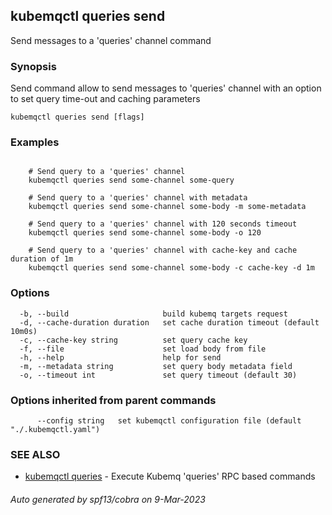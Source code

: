 ## kubemqctl queries send

Send messages to a 'queries' channel command

### Synopsis

Send command allow to send messages to 'queries' channel with an option to set query time-out and caching parameters

```
kubemqctl queries send [flags]
```

### Examples

```

	# Send query to a 'queries' channel
	kubemqctl queries send some-channel some-query
	
	# Send query to a 'queries' channel with metadata
	kubemqctl queries send some-channel some-body -m some-metadata
	
	# Send query to a 'queries' channel with 120 seconds timeout
	kubemqctl queries send some-channel some-body -o 120
	
	# Send query to a 'queries' channel with cache-key and cache duration of 1m
	kubemqctl queries send some-channel some-body -c cache-key -d 1m

```

### Options

```
  -b, --build                     build kubemq targets request
  -d, --cache-duration duration   set cache duration timeout (default 10m0s)
  -c, --cache-key string          set query cache key
  -f, --file                      set load body from file
  -h, --help                      help for send
  -m, --metadata string           set query body metadata field
  -o, --timeout int               set query timeout (default 30)
```

### Options inherited from parent commands

```
      --config string   set kubemqctl configuration file (default "./.kubemqctl.yaml")
```

### SEE ALSO

* [kubemqctl queries](kubemqctl_queries.md)	 - Execute Kubemq 'queries' RPC based commands

###### Auto generated by spf13/cobra on 9-Mar-2023
